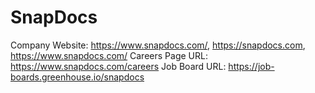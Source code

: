 # SnapDocs

Company Website: https://www.snapdocs.com/, https://snapdocs.com, https://www.snapdocs.com/
Careers Page URL: https://www.snapdocs.com/careers
Job Board URL: https://job-boards.greenhouse.io/snapdocs